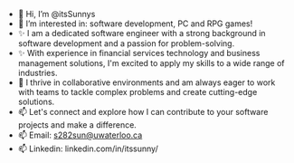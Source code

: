 - 👋 Hi, I’m @itsSunnys
- 👀 I’m interested in: software development, PC and RPG games!
- ✨ I am a dedicated software engineer with a strong background in software development and a passion for problem-solving.
- ✨ With experience in financial services technology and business management solutions, I'm excited to apply my skills to a wide range of industries. 
- 💞 I thrive in collaborative environments and am always eager to work with teams to tackle complex problems and create cutting-edge solutions.
- 📫 Let's connect and explore how I can contribute to your software projects and make a difference.
- 📫 Email: s282sun@uwaterloo.ca
- 📫 Linkedin: linkedin.com/in/itssunny/

<!---
itsSunnys/itsSunnys is a ✨ special ✨ repository because its `README.md` (this file) appears on your GitHub profile.
You can click the Preview link to take a look at your changes.
--->
